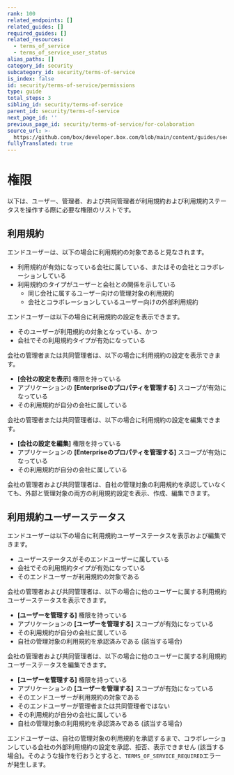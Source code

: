 ```yaml
---
rank: 100
related_endpoints: []
related_guides: []
required_guides: []
related_resources:
  - terms_of_service
  - terms_of_service_user_status
alias_paths: []
category_id: security
subcategory_id: security/terms-of-service
is_index: false
id: security/terms-of-service/permissions
type: guide
total_steps: 3
sibling_id: security/terms-of-service
parent_id: security/terms-of-service
next_page_id: ''
previous_page_id: security/terms-of-service/for-colaboration
source_url: >-
  https://github.com/box/developer.box.com/blob/main/content/guides/security/terms-of-service/permissions.md
fullyTranslated: true
---
```

# 権限

以下は、ユーザー、管理者、および共同管理者が利用規約および利用規約ステータスを操作する際に必要な権限のリストです。

## 利用規約

エンドユーザーは、以下の場合に利用規約の対象であると見なされます。

* 利用規約が有効になっている会社に属している、またはその会社とコラボレーションしている
* 利用規約のタイプがユーザーと会社との関係を示している
  * 同じ会社に属するユーザー向けの管理対象の利用規約
  * 会社とコラボレーションしているユーザー向けの外部利用規約

エンドユーザーは以下の場合に利用規約の設定を表示できます。

* そのユーザーが利用規約の対象となっている、かつ
* 会社でその利用規約タイプが有効になっている

会社の管理者または共同管理者は、以下の場合に利用規約の設定を表示できます。

* **\[会社の設定を表示]** 権限を持っている
* アプリケーションの **\[Enterpriseのプロパティを管理する]** スコープが有効になっている
* その利用規約が自分の会社に属している

会社の管理者または共同管理者は、以下の場合に利用規約の設定を編集できます。

* **\[会社の設定を編集]** 権限を持っている
* アプリケーションの **\[Enterpriseのプロパティを管理する]** スコープが有効になっている
* その利用規約が自分の会社に属している

会社の管理者および共同管理者は、自社の管理対象の利用規約を承認していなくても、外部と管理対象の両方の利用規約設定を表示、作成、編集できます。

## 利用規約ユーザーステータス

エンドユーザーは以下の場合に利用規約ユーザーステータスを表示および編集できます。

* ユーザーステータスがそのエンドユーザーに属している
* 会社でその利用規約タイプが有効になっている
* そのエンドユーザーが利用規約の対象である

会社の管理者および共同管理者は、以下の場合に他のユーザーに属する利用規約ユーザーステータスを表示できます。

* **\[ユーザーを管理する]** 権限を持っている
* アプリケーションの **\[ユーザーを管理する]** スコープが有効になっている
* その利用規約が自分の会社に属している
* 自社の管理対象の利用規約を承認済みである (該当する場合)

会社の管理者および共同管理者は、以下の場合に他のユーザーに属する利用規約ユーザーステータスを編集できます。

* **\[ユーザーを管理する]** 権限を持っている
* アプリケーションの **\[ユーザーを管理する]** スコープが有効になっている
* そのエンドユーザーが利用規約の対象である
* そのエンドユーザーが管理者または共同管理者ではない
* その利用規約が自分の会社に属している
* 自社の管理対象の利用規約を承認済みである (該当する場合)

エンドユーザーは、自社の管理対象の利用規約を承認するまで、コラボレーションしている会社の外部利用規約の設定を承認、拒否、表示できません (該当する場合)。そのような操作を行おうとすると、`TERMS_OF_SERVICE_REQUIRED`エラーが発生します。
